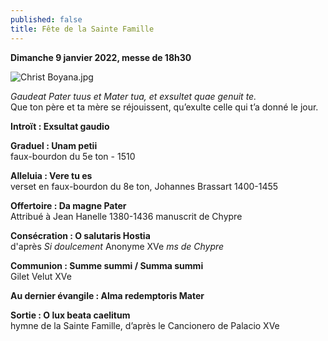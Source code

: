 ```yaml
---
published: false
title: Fête de la Sainte Famille
---
```

**Dimanche 9 janvier 2022, messe de 18h30**  

![Christ Boyana.jpg]({{site.baseurl}}/images/Christ%20Boyana.jpg)

*Gaudeat Pater tuus et Mater tua, et exsultet quae genuit te.*  
Que ton père et ta mère se réjouissent, qu’exulte celle qui t’a donné le jour.

**Introït : Exsultat gaudio**  

**Graduel : Unam petii**  
faux-bourdon du 5e ton - 1510

**Alleluia : Vere tu es**  
verset en faux-bourdon du 8e ton, Johannes Brassart 1400-1455

**Offertoire : Da magne Pater**  
Attribué à Jean Hanelle 1380-1436 manuscrit de Chypre

**Consécration : O salutaris Hostia**  
d'après *Si doulcement* Anonyme XVe *ms de Chypre*

**Communion : Summe summi / Summa summi**  
Gilet Velut XVe

**Au dernier évangile : Alma redemptoris Mater**

**Sortie : O lux beata caelitum**  
hymne de la Sainte Famille, d’après le Cancionero de Palacio XVe